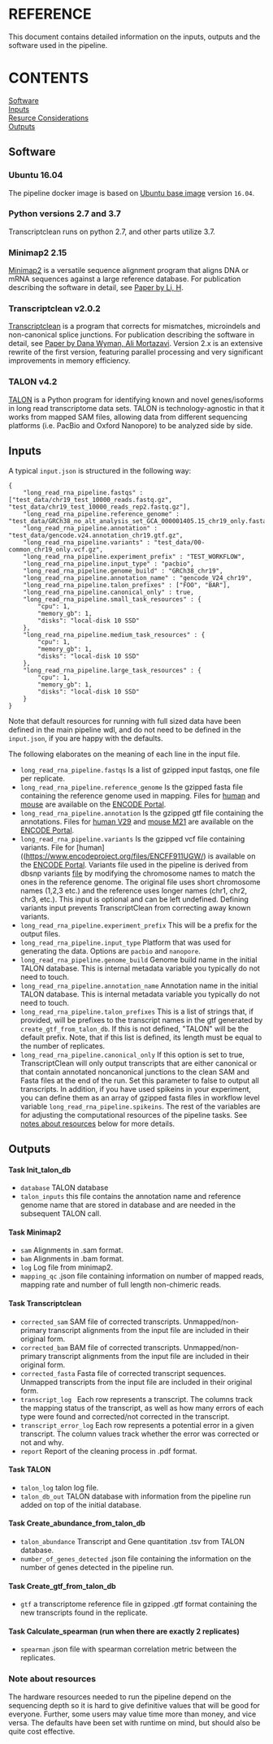 # REFERENCE

This document contains detailed information on the inputs, outputs and the software used in the pipeline.

# CONTENTS

[Software](reference.md#software)  
[Inputs](reference.md#inputs)  
[Resurce Considerations](reference.md#note-about-resources)  
[Outputs](reference.md#outputs)

## Software

### Ubuntu 16.04

The pipeline docker image is based on [Ubuntu base image](https://hub.docker.com/_/ubuntu/) version `16.04`.

### Python versions 2.7 and 3.7

Transcriptclean runs on python 2.7, and other parts utilize 3.7.

### Minimap2 2.15

[Minimap2](https://github.com/lh3/minimap2) is a versatile sequence alignment program that aligns DNA or mRNA sequences against a large reference database. For publication describing the software in detail, see [Paper by Li, H](https://doi.org/10.1093/bioinformatics/bty191).

### Transcriptclean v2.0.2

[Transcriptclean](https://github.com/dewyman/TranscriptClean) is a program that corrects for mismatches, microindels and non-canonical splice junctions. For publication describing the software in detail, see [Paper by Dana Wyman, Ali Mortazavi](https://doi.org/10.1093/bioinformatics/bty483). Version 2.x is an extensive rewrite of the first version, featuring parallel processing and very significant improvements in memory efficiency.

### TALON v4.2

[TALON](https://github.com/dewyman/TALON) is a Python program for identifying known and novel genes/isoforms in long read transcriptome data sets. TALON is technology-agnostic in that it works from mapped SAM files, allowing data from different sequencing platforms (i.e. PacBio and Oxford Nanopore) to be analyzed side by side.

## Inputs

A typical `input.json` is structured in the following way:

```
{
    "long_read_rna_pipeline.fastqs" : ["test_data/chr19_test_10000_reads.fastq.gz", "test_data/chr19_test_10000_reads_rep2.fastq.gz"],
    "long_read_rna_pipeline.reference_genome" : "test_data/GRCh38_no_alt_analysis_set_GCA_000001405.15_chr19_only.fasta.gz",
    "long_read_rna_pipeline.annotation" : "test_data/gencode.v24.annotation_chr19.gtf.gz",
    "long_read_rna_pipeline.variants" : "test_data/00-common_chr19_only.vcf.gz",
    "long_read_rna_pipeline.experiment_prefix" : "TEST_WORKFLOW",
    "long_read_rna_pipeline.input_type" : "pacbio",
    "long_read_rna_pipeline.genome_build" : "GRCh38_chr19",
    "long_read_rna_pipeline.annotation_name" : "gencode_V24_chr19",
    "long_read_rna_pipeline.talon_prefixes" : ["FOO", "BAR"],
    "long_read_rna_pipeline.canonical_only" : true,
    "long_read_rna_pipeline.small_task_resources" : {
        "cpu": 1,
        "memory_gb": 1,
        "disks": "local-disk 10 SSD"
    },
    "long_read_rna_pipeline.medium_task_resources" : {
        "cpu": 1,
        "memory_gb": 1,
        "disks": "local-disk 10 SSD"
    },
    "long_read_rna_pipeline.large_task_resources" : {
        "cpu": 1,
        "memory_gb": 1,
        "disks": "local-disk 10 SSD"
    }
}
```

Note that default resources for running with full sized data have been defined in the main pipeline wdl, and do not need to be defined in the `input.json`, if you are happy with the defaults.

The following elaborates on the meaning of each line in the input file.

* `long_read_rna_pipeline.fastqs` Is a list of gzipped input fastqs, one file per replicate.
* `long_read_rna_pipeline.reference_genome` Is the gzipped fasta file containing the reference genome used in mapping. Files for [human](https://www.encodeproject.org/files/GRCh38_no_alt_analysis_set_GCA_000001405.15/) and [mouse](https://www.encodeproject.org/files/mm10_no_alt_analysis_set_ENCODE/) are available on the [ENCODE Portal](https://https://www.encodeproject.org/).
* `long_read_rna_pipeline.annotation` Is the gzipped gtf file containing the annotations. Files for [human V29](https://www.encodeproject.org/files/gencode.v29.primary_assembly.annotation_UCSC_names/) and [mouse M21](https://www.encodeproject.org/files/gencode.vM21.primary_assembly.annotation_UCSC_names/) are available on the [ENCODE Portal](https://https://www.encodeproject.org/).
* `long_read_rna_pipeline.variants` Is the gzipped vcf file containing variants. File for [human]((https://www.encodeproject.org/files/ENCFF911UGW/) is available on the [ENCODE Portal](https://https://www.encodeproject.org/). Variants file used in the pipeline is derived from dbsnp variants [file](https://www.encodeproject.org/files/ENCFF744NWL/) by modifying the chromosome names to match the ones in the reference genome. The original file uses short chromosome names (1,2,3 etc.) and the reference uses longer names (chr1, chr2, chr3, etc.). This input is optional and can be left undefined. Defining variants input prevents TranscriptClean from correcting away known variants.
* `long_read_rna_pipeline.experiment_prefix` This will be a prefix for the output files.
* `long_read_rna_pipeline.input_type` Platform that was used for generating the data. Options are `pacbio` and `nanopore`.
* `long_read_rna_pipeline.genome_build` Genome build name in the initial TALON database. This is internal metadata variable you typically do not need to touch.
* `long_read_rna_pipeline.annotation_name` Annotation name in the initial TALON database. This is internal metadata variable you typically do not need to touch.
* `long_read_rna_pipeline.talon_prefixes` This is a list of strings that, if provided, will be prefixes to the transcript names in the gtf generated by `create_gtf_from_talon_db`. If this is not defined, "TALON" will be the default prefix. Note, that if this list is defined, its length must be equal to the number of replicates.
* `long_read_rna_pipeline.canonical_only` If this option is set to true, TranscriptClean will only output transcripts that are either canonical or that contain annotated noncanonical junctions to the clean SAM and Fasta files at the end of the run. Set this parameter to false to output all transcripts.
In addition, if you have used spikeins in your experiment, you can define them as an array of gzipped fasta files in workflow level variable `long_read_rna_pipeline.spikeins`.
The rest of the variables are for adjusting the computational resources of the pipeline tasks. See [notes about resources](reference.md#note-about-resources) below for more details.

## Outputs

#### Task Init_talon_db

* `database` TALON database
* `talon_inputs` this file contains the annotation name and reference genome name that are stored in database and are needed in the subsequent TALON call.

#### Task Minimap2

* `sam` Alignments in .sam format.
* `bam` Alignments in .bam format.
* `log` Log file from minimap2.
* `mapping_qc` .json file containing information on number of mapped reads, mapping rate and number of full length non-chimeric reads.

#### Task Transcriptclean

* `corrected_sam` SAM file of corrected transcripts. Unmapped/non-primary transcript alignments from the input file are included in their original form.
* `corrected_bam` BAM file of corrected transcripts. Unmapped/non-primary transcript alignments from the input file are included in their original form.
* `corrected_fasta` Fasta file of corrected transcript sequences. Unmapped transcripts from the input file are included in their original form.
* `transcript_log ` Each row represents a transcript. The columns track the mapping status of the transcript, as well as how many errors of each type were found and corrected/not corrected in the transcript.
* `transcript_error_log` Each row represents a potential error in a given transcript. The column values track whether the error was corrected or not and why.
* `report` Report of the cleaning process in .pdf format.

#### Task TALON

* `talon_log` talon log file.
* `talon_db_out` TALON database with information from the pipeline run added on top of the initial database.

#### Task Create_abundance_from_talon_db

* `talon_abundance` Transcript and Gene quantitation .tsv from TALON database.
* `number_of_genes_detected` .json file containing the information on the number of genes detected in the pipeline run.

#### Task Create_gtf_from_talon_db

* `gtf` a transcriptome reference file in gzipped .gtf format containing the new transcripts found in the replicate.

#### Task Calculate_spearman (run when there are exactly 2 replicates)

* `spearman` .json file with spearman correlation metric between the replicates.

### Note about resources

The hardware resources needed to run the pipeline depend on the sequencing depth so it is hard to give definitive values that will be good for everyone. Further, some users may value time more than money, and vice versa. The defaults have been set with runtime on mind, but should also be quite cost effective.
```
